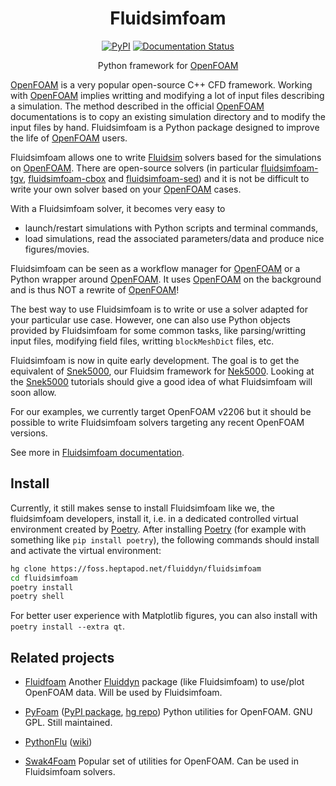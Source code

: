 <div align="center">

# Fluidsimfoam

[![PyPI](https://img.shields.io/pypi/v/fluidsimfoam)](https://pypi.org/project/fluidsimfoam/)
[![Documentation Status](https://readthedocs.org/projects/fluidsimfoam/badge/?version=latest)](https://fluidsimfoam.readthedocs.io/en/latest/?badge=latest)

Python framework for [OpenFOAM]

</div>

<!-- start-intro -->

[OpenFOAM] is a very popular open-source C++ CFD framework. Working with [OpenFOAM]
implies writting and modifying a lot of input files describing a simulation.
The method described in the official [OpenFOAM] documentations is to copy an
existing simulation directory and to modify the input files by hand.
Fluidsimfoam is a Python package designed to improve the life of [OpenFOAM]
users.

Fluidsimfoam allows one to write [Fluidsim] solvers based for the simulations
on [OpenFOAM]. There are open-source solvers (in particular [fluidsimfoam-tgv],
[fluidsimfoam-cbox] and [fluidsimfoam-sed]) and it is not be difficult to write
your own solver based on your [OpenFOAM] cases.

With a Fluidsimfoam solver, it becomes very easy to

- launch/restart simulations with Python scripts and terminal commands,
- load simulations, read the associated parameters/data and produce nice figures/movies.

Fluidsimfoam can be seen as a workflow manager for [OpenFOAM] or a Python
wrapper around [OpenFOAM]. It uses [OpenFOAM] on the background and is thus NOT
a rewrite of [OpenFOAM]!

The best way to use Fluidsimfoam is to write or use a solver adapted for your
particular use case. However, one can also use Python objects provided by
Fluidsimfoam for some common tasks, like parsing/writting input files,
modifying field files, writting `blockMeshDict` files, etc.

Fluidsimfoam is now in quite early development. The goal is to get the
equivalent of [Snek5000], our Fluidsim framework for [Nek5000]. Looking at the
[Snek5000] tutorials should give a good idea of what Fluidsimfoam will soon
allow.

For our examples, we currently target OpenFOAM v2206 but it should be possible
to write Fluidsimfoam solvers targeting any recent OpenFOAM versions.

[fluiddyn]: https://fluiddyn.readthedocs.io
[fluidsim]: https://fluidsim.readthedocs.io
[fluidfoam]: https://fluidfoam.readthedocs.io
[fluidsimfoam-tgv]: https://foss.heptapod.net/fluiddyn/fluidsimfoam/-/tree/branch/default/doc/examples/fluidsimfoam-tgv
[fluidsimfoam-cbox]: https://foss.heptapod.net/fluiddyn/fluidsimfoam/-/tree/branch/default/doc/examples/fluidsimfoam-cbox
[fluidsimfoam-sed]: https://foss.heptapod.net/fluiddyn/fluidsimfoam/-/tree/branch/default/doc/examples/fluidsimfoam-sed
[openfoam]: https://openfoam.org/
[nek5000]: https://nek5000.mcs.anl.gov/
[snek5000]: https://snek5000.readthedocs.io

<!-- end-intro -->

See more in [Fluidsimfoam documentation](https://fluidsimfoam.readthedocs.org).

## Install

<!-- start-install -->

Currently, it still makes sense to install Fluidsimfoam like we, the
fluidsimfoam developers, install it, i.e. in a dedicated controlled virtual
environment created by [Poetry]. After installing [Poetry] (for example with
something like `pip install poetry`), the following commands should install and
activate the virtual environment:

```sh
hg clone https://foss.heptapod.net/fluiddyn/fluidsimfoam
cd fluidsimfoam
poetry install
poetry shell
```

For better user experience with Matplotlib figures, you can also install with
`poetry install --extra qt`.

[Poetry]: https://python-poetry.org/docs/

<!-- end-install -->

## Related projects

- [Fluidfoam] Another [Fluiddyn] package (like Fluidsimfoam) to use/plot OpenFOAM
  data. Will be used by Fluidsimfoam.

- [PyFoam] ([PyPI package](https://pypi.org/project/PyFoam/),
  [hg repo](http://hg.code.sf.net/p/openfoam-extend/PyFoam)) Python utilities for
  OpenFOAM. GNU GPL. Still maintained.

- [PythonFlu] ([wiki](https://openfoamwiki.net/index.php/Contrib_pythonFlu))

- [Swak4Foam] Popular set of utilities for OpenFOAM. Can be used in
  Fluidsimfoam solvers.

[PyFoam]: https://openfoamwiki.net/index.php/Contrib/PyFoam
[PythonFlu]: http://pythonflu.wikidot.com/
[Swak4Foam]: https://openfoamwiki.net/index.php/Contrib/swak4Foam
